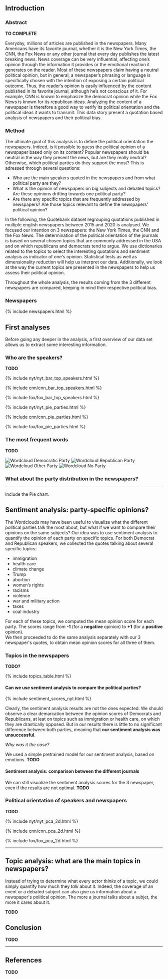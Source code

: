 ## Introduction

### Abstract

**TO COMPLETE**

Everyday, millions of articles are published in the newspapers. Many Americans have its favorite journal, whether it is the New York Times, the CNN, the Fox News or any other journal that every day publishes the latest breaking news. News coverage can be very influential, affecting one’s opinion through the information it provides or the emotional reaction it generates on the reader. Most of these newspapers claim having a neutral political opinion, but in general, a newspaper’s phrasing or language is specifically chosen with the intention of exposing a certain political outcome. Thus, the reader’s opinion is easily influenced by the content published in its favorite journal, although he’s not conscious of it. For example, CNN is known to emphasize the democrat opinion while the Fox News is known for its republican ideas.
Analyzing the content of a newspaper is therefore a good way to verify its political orientation and the political ideas it wants to transmit. This data story present a quotation based analysis of newspapers and their political bias.

### Method
The ultimate goal of this analysis is to define the political orientation the newspapers. Indeed, is it possible to guess the political opinion of a newspaper based only on its content? Popular newspapers should be neutral in the way they present the news, but are they really neutral? Otherwise, which political parties do they support the most?
This is adressed through several questions:
<ul class="default">
    <li>Who are the main speakers quoted in the newspapers and from what political party are they?</li>
    <li>What is the opinion of newspapers on big subjects and debated topics? Are these opinions drifting towards one political party?</li>
    <li>Are there any specific topics that are frequently addressed by newspapers? Are those topics relevant to define the newspapers' political opinion?</li>
</ul>

In the following, the Quotebank dataset regrouping quotations published in multiple english newspapers between 2015 and 2020 is analysed. We focused our intention on 3 newspapers: the New York Times, the CNN and the Fox News. The determination of the political orientation of the journals is based on several chosen topics that are commonly addressed in the USA and on which republicans and democrats tend to argue. 
We use dictionaries related to the topics to select the interesting quotations and sentiment analysis as indicator of one's opinion. Statistical tests as well as dimensionality reduction will help us interpret our data. 
Additionally, we look at the way the current topics are presented in the newspapers to help us assess their political opinion. 

Throughout the whole analysis, the results coming from the 3 different newspapers are compared, keeping in mind their respective political bias. 

### Newspapers

{% include newspapers.html %}

## First analyses
Before going any deeper in the analysis, a first overview of our data set allows us to extract some interesting information.

### Who are the speakers?

**TODO** <!-- Counts of most frequent speakers in the different newspapers -->

<!-- Figure: Barplot for each newspaper -->
{% include nyt/nyt_bar_top_speakers.html %}

{% include cnn/cnn_bar_top_speakers.html %}

{% include fox/fox_bar_top_speakers.html %}

{% include nyt/nyt_pie_parties.html %}

{% include cnn/cnn_pie_parties.html %}

{% include fox/fox_pie_parties.html %}

### The most frequent words

**TODO** <!-- Occurences of words (wordclouds) -->

<!-- Figure: Wordcloud for each newspaper -->
<img class="image" src="images/wordclouds/wordcloud_democratic_party.svg" alt="Wordcloud Democratic Party" />
<img class="image" src="images/wordclouds/wordcloud_republican_party.svg" alt="Wordcloud Republican Party" />
<img class="image" src="images/wordclouds/wordcloud_other_party.svg" alt="Wordcloud Other Party" />
<img class="image" src="images/wordclouds/wordcloud_no_party.svg" alt="Wordcloud No Party" />

### What about the party distribution in the newspapers?

---
Include the Pie chart.

## Sentiment analysis: party-specific opinions?
The Wordclouds may have been useful to visualize what the different political parties talk the most about, but what if we want to compare their opinions on the same subjects? Our idea was to use sentiment analysis to quantify the opinion of each party on specific topics. For both Democrat and Republican speakers, we collected the quotes talking about several specific topics:

<ul class="default">
    <li>immigration</li>
    <li>health care</li>
    <li>climate change</li>
    <li>Trump</li>
    <li>abortion</li>
    <li>women’s rights</li>
    <li>racisms</li>
    <li>violence</li>
    <li>war and military action</li>
    <li>taxes</li>
    <li>coal industry</li>
</ul>

For each of these topics, we computed the mean opinion score for each party. The scores range from **-1** (for a **negative** opinion) to **+1** (for a **positive** opinion).  
We then proceeded to do the same analysis separately with our 3 newspaper's quotes, to obtain mean opinion scores for all three of them. 

### Topics in the newspapers

**TODO?** <!-- List topics, explain method -->  <!-- A QUEL POINT FAUT VRAIMENT EXPLIQUER LES METHODES DANS LA DATASTORY? -->

{% include topics_table.html %}


#### Can we use sentiment analysis to compare the political parties?

<!-- Figure: Barplot average of compound score for each topic, each party -->
{% include sentiment_scores_nyt.html %}

Clearly, the sentiment analysis results are not the ones expected. We should observe a clear demarcation between the opinion scores of Democrats and Republicans, at leat on topics such as immigration or health care, on which they are drastically opposed. But in our results there is little to no significant difference between both parties, meaning that **our sentiment analysis was unsuccessful**.

<!-- Table: topics with significant difference or not (?) -->

*Why was it the case?* 

We used a simple pretrained model for our sentiment analysis, based on emotions.  **TODO**
<!-- complete if we cannot improve the results -->



#### Sentiment analysis: comparison between the different journals

We can still visualize the sentiment analysis scores for the 3 newspaper, even if the results are not optimal.
**TODO** <!-- Sentiment analysis per topic for each newspaper -->

<!-- Figure: Barplot average of compound score for each topic, each newspaper -->


### Political orientation of speakers and newspapers

**TODO** <!-- PCA with speakers, clustering if possible -->

<!-- Figure: Results of PCA with graph of speakers and newspapers -->

{% include nyt/nyt_pca_2d.html %}

{% include cnn/cnn_pca_2d.html %}

{% include fox/fox_pca_2d.html %}

---
## Topic analysis: what are the main topics in newspapers?

Instead of trying to determine what every actor *thinks* of a topic, we could simply quantify how much they *talk* about it. Indeed, the coverage of an event or a debated subject can also give us information about a newspaper's political opinion. The more a journal talks about a subjet, the more it cares about it. 

**TODO** <!-- Sentiment analysis per topic for each newspaper -->

<!-- Figure: Barplot frequency of quotes about each topic -->



## Conclusion

**TODO**

---

## References

**TODO** <!-- Add references -->

